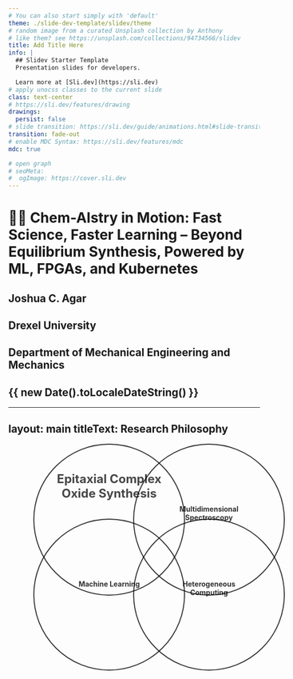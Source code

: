 ```yaml
---
# You can also start simply with 'default'
theme: ./slide-dev-template/slidev/theme
# random image from a curated Unsplash collection by Anthony
# like them? see https://unsplash.com/collections/94734566/slidev
title: Add Title Here
info: |
  ## Slidev Starter Template
  Presentation slides for developers.

  Learn more at [Sli.dev](https://sli.dev)
# apply unocss classes to the current slide
class: text-center
# https://sli.dev/features/drawing
drawings:
  persist: false
# slide transition: https://sli.dev/guide/animations.html#slide-transitions
transition: fade-out
# enable MDC Syntax: https://sli.dev/features/mdc
mdc: true

# open graph
# seoMeta:
#  ogImage: https://cover.sli.dev
---
```


# 🧠🔩 Chem-AIstry in Motion: Fast Science, Faster Learning – Beyond Equilibrium Synthesis, Powered by ML, FPGAs, and Kubernetes

## Joshua C. Agar

## Drexel University

## Department of Mechanical Engineering and Mechanics

## {{ new Date().toLocaleDateString() }}

<!-- <div @click="$slidev.nav.next" class="mt-12 py-1" hover:bg="white op-10">
  Press Space for next page <carbon:arrow-right />
</div> -->

<div class="abs-br m-6 text-xl">
  <a href="https://github.com/m3-learning" target="_blank" class="slidev-icon-btn">
    <carbon:logo-github />
  </a>
</div>

---
layout: main
titleText: Research Philosophy
---

<div style="position: relative; width: 600px; height: 600px; margin: auto;">

  <!-- Circle 1: Epitaxial Complex Oxide Synthesis -->
  <div style="
    position: absolute;
    top: 0;
    left: 50px;
    width: 300px;
    height: 300px;
    border-radius: 50%;
    background: url('/path/to/oxide.jpg') center/cover no-repeat;
    border: 2px solid black;
    opacity: 0.8;
  ">
    <div style="
      position: absolute;
      top: 20px;
      width: 100%;
      text-align: center;
      font-weight: bold;
    ">
      <h2 style="font-size: 24px;">Epitaxial Complex<br>Oxide Synthesis</h2>
    </div>
  </div>

  <!-- Circle 2: Multidimensional Spectroscopy -->
  <div style="
    position: absolute;
    top: 0;
    left: 250px;
    width: 300px;
    height: 300px;
    border-radius: 50%;
    background: url('/path/to/spectroscopy.jpg') center/cover no-repeat;
    border: 2px solid black;
    opacity: 0.8;
  ">
    <div style="
      position: absolute;
      top: 120px;
      width: 100%;
      text-align: center;
      font-weight: bold;
      color: black;
    ">
      Multidimensional<br>Spectroscopy
    </div>
  </div>

  <!-- Circle 3: Machine Learning -->
  <div style="
    position: absolute;
    top: 150px;
    left: 50px;
    width: 300px;
    height: 300px;
    border-radius: 50%;
    background: url('/path/to/ml.jpg') center/cover no-repeat;
    border: 2px solid black;
    opacity: 0.8;
  ">
    <div style="
      position: absolute;
      top: 120px;
      width: 100%;
      text-align: center;
      font-weight: bold;
      color: black;
    ">
      Machine Learning
    </div>
  </div>

  <!-- Circle 4: Heterogeneous Computing -->
  <div style="
    position: absolute;
    top: 150px;
    left: 250px;
    width: 300px;
    height: 300px;
    border-radius: 50%;
    background: url('/path/to/computing.jpg') center/cover no-repeat;
    border: 2px solid black;
    opacity: 0.8;
  ">
    <div style="
      position: absolute;
      top: 120px;
      width: 100%;
      text-align: center;
      font-weight: bold;
      color: black;
    ">
      Heterogeneous<br>Computing
    </div>
  </div>

</div>
